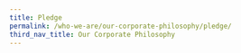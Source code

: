 ```yaml
---
title: Pledge
permalink: /who-we-are/our-corporate-philosophy/pledge/
third_nav_title: Our Corporate Philosophy
---
```

